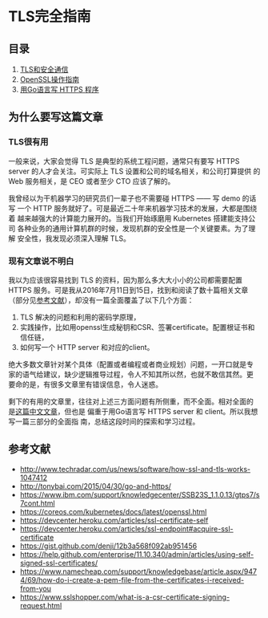 # TLS完全指南

## 目录

1. [TLS和安全通信](./tls.md)
1. [OpenSSL操作指南](./openssl.md)
1. [用Go语言写 HTTPS 程序](./golang.md)


## 为什么要写这篇文章

### TLS很有用

一般来说，大家会觉得 TLS 是典型的系统工程问题，通常只有要写 HTTPS
server 的人才会关注。可实际上 TLS 设置和公司的域名相关，和公司打算提供
的 Web 服务相关，是 CEO 或者至少 CTO 应该了解的。

我曾经以为干机器学习的研究员们一辈子也不需要碰 HTTPS —— 写 demo 的话写
一个 HTTP 服务就好了。可是最近二十年来机器学习技术的发展，大都是围绕着
越来越强大的计算能力展开的。当我们开始琢磨用 Kubernetes 搭建能支持公司
各种业务的通用计算机群的时候，发现机群的安全性是一个关键要素。为了理解
安全性，我发现必须深入理解 TLS。

### 现有文章说不明白

我以为应该很容易找到 TLS 的资料，因为那么多大大小小的公司都需要配置
HTTPS 服务。可是我从2016年7月11日到15日，找到和阅读了数十篇相关文章
（部分见[参考文献](#参考文献)），却没有一篇全面覆盖了以下几个方面：

1. TLS 解决的问题和利用的密码学原理，
2. 实践操作，比如用openssl生成秘钥和CSR、签署certificate。配置根证书和
   信任链，
3. 如何写一个 HTTP server 和对应的client。

绝大多数文章针对某个具体（配置或者编程或者商业规划）问题，一开口就是专
家的语气给建议，缺少逻辑推导过程，令人不知其所以然，也就不敢信其然。更
要命的是，有很多文章里有错误信息，令人迷惑。

剩下的有用的文章里，往往对上述三方面问题有所侧重，而不全面。相对全面的
是[这篇中文文章](http://tonybai.com/2015/04/30/go-and-https/)，但也是
偏重于用Go语言写 HTTPS server 和 client。所以我想写一篇三部分的全面指
南，总结这段时间的探索和学习过程。


## 参考文献

- http://www.techradar.com/us/news/software/how-ssl-and-tls-works-1047412
- http://tonybai.com/2015/04/30/go-and-https/
- https://www.ibm.com/support/knowledgecenter/SSB23S_1.1.0.13/gtps7/s7cont.html
- https://coreos.com/kubernetes/docs/latest/openssl.html
- https://devcenter.heroku.com/articles/ssl-certificate-self
- https://devcenter.heroku.com/articles/ssl-endpoint#acquire-ssl-certificate
- https://gist.github.com/denji/12b3a568f092ab951456
- https://help.github.com/enterprise/11.10.340/admin/articles/using-self-signed-ssl-certificates/
- https://www.namecheap.com/support/knowledgebase/article.aspx/9474/69/how-do-i-create-a-pem-file-from-the-certificates-i-received-from-you
- https://www.sslshopper.com/what-is-a-csr-certificate-signing-request.html
